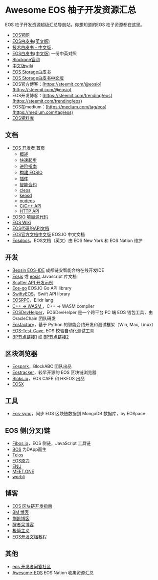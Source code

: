 # Awesome EOS 柚子开发资源汇总 

EOS 柚子开发资源超级汇总导航站，你想知道的EOS 柚子资源都在这里。

* [EOS官网](https://eos.io/)
* [EOS白皮书(英文版)](https://github.com/EOSIO/Documentation/blob/master/TechnicalWhitePaper.md)
* [技术白皮书 - 中文版](https://github.com/EOSIO/Documentation/blob/master/zh-CN/TechnicalWhitePaper.md)，
* [EOS白皮书(中文版)](https://github.com/BlockchainTranslator/EOS/blob/master/TechDoc/EOS.IO%20Technical%20White%20Paper.md) 一份中英对照
* [Blockone官网](https://block.one) 
* [中文版wiki](https://github.com/BlockchainTranslator/EOS/tree/master/wiki)
* [EOS Storage白皮书](https://github.com/EOSIO/Documentation/blob/master/EOS.IO%20Storage.pdf)
* [EOS Storage白皮书中文版](https://github.com/BlockchainTranslator/EOS/blob/master/TechDoc/Introducing%20EOS.IO%20Storage.md)
* EOS官方博客：[https://steemit.com/@eosio](https://steemit.com/@eosio)    
* EOS开发博客：[https://steemit.com/trending/eos](https://steemit.com/trending/eos)
* EOS在medium：[https://medium.com/tag/eos](https://medium.com/tag/eos)
* [EOS资料库](https://eos.io/resources)

## 文档
* [EOS 开发者 首页](https://developers.eos.io)
    - [概述](https://developers.eos.io/eosio-home/docs)
    - [快速起步](https://developers.eos.io/eosio-nodeos/docs/overview-1)
    - [进阶指南](https://developers.eos.io/eosio-nodeos/docs/bios-boot-sequence)
    - [构建 EOSIO](https://developers.eos.io/eosio-nodeos/docs/getting-the-code)
    - [插件](https://developers.eos.io/eosio-nodeos/docs/history_api_plugin)
    - [智能合约](https://developers.eos.io/eosio-cpp/docs)
    - [cleos](https://developers.eos.io/eosio-nodeos/docs/cleos-overview)
    - [keosd](https://developers.eos.io/eosio-nodeos/docs/keosd-overview)
    - [nodeos](https://developers.eos.io/eosio-nodeos/docs/configuration-file)
    - [C/C++ API](https://developers.eos.io/eosio-cpp/reference)
    - [HTTP API](https://developers.eos.io/eosio-nodeos/reference)
* [EOSIO 项目源代码](https://github.com/EOSIO/eos)
* [EOS Wiki](https://github.com/EOSIO/eos/wiki)
* [EOS代码的API文档](https://eosio.github.io/eos/)
* [EOS官方文档中文版](https://eos.readthedocs.io/zh_CN/latest) EOS.IO 中文文档
* [Eosdocs](https://www.eosdocs.io)，EOS文档（英文）由 EOS New York 和 EOS Nation 维护

## 开发
* [Beosin EOS-IDE](https://beosin.com/EOS-IDE/index.html) 成都链安智能合约在线开发IDE
* [Eosjs](https://github.com/EOSIO/eosjs) 或 [eosjs](https://eosio.github.io/eosjs/) Javascript 库文档
* [Scatter API 开发示例](https://github.com/MediShares/scatter-eos-sample)
* [Eos-go](https://github.com/eoscanada/eos-go) EOS.IO Go API library 
* [SwiftyEOS](https://github.com/ProChain/SwiftyEOS)，Swift API library 
* [EOSRPC](https://hex.pm/packages/eosrpc)，Elixir lang
* [C++ -> WASM ](https://tbfleming.github.io/cib/eos.html)，C++ -> WASM compiler
* [EOSDevHelper](https://github.com/OracleChain/EOSDevHelper)，EOSDevHelper 是一个跨平台 PC 端 EOS 钱包工具，由 OracleChain 团队研发
* [Eosfactory](http://eosfactory.io)，基于 Python 的智能合约开发和测试框架（Win, Mac, Linux）
* [EOS-Test-Cave](https://github.com/EOS-BP-Developers/EOS-Test-Cave), EOS 校验自动化测试工具
* [BP节点链接1](https://validate.eosnation.io/mainnet/reports/endpoints.html) 或 [BP节点链接2](https://github.com/eoshackathon/eos_dapp_development_cn/blob/master/docs/bp_urls.md) 


## 区块浏览器

* [Eospark](https://eospark.com)，BlockABC 团队出品
* [Eostracker](http://eostracker.io)，较早开源的 EOS 区块链浏览器
* [Bloks.io](https://bloks.io)，EOS CAFE 和 HKEOS 出品
* [EOSX](https://www.eosx.io/)

## 工具

* [Eos-sync](https://github.com/EOSpace/eos-sync)，同步 EOS 区块链数据到 MongoDB 数据库，by EOSpace

## EOS 侧(分叉)链

* [Fibos.io](https://fibos.io)，EOS 侧链，JavaScript 工具链
* [BOS](https://boscore.io/) 为DApp而生
* [Telos](https://telosfoundation.io/)
* [EOS原力](https://www.eosforce.io/)
* [ENU](https://enumivo.org/)
* [MEET.ONE](https://meet.one/)
* [worbli](https://worbli.io/)

## 博客

* [EOS 区块链开发指南](http://blog.eosdata.io)
* [BM 博客](https://medium.com/@bytemaster)
* [荆凯博客](https://www.jianshu.com/u/29f865fe3598)
* [醒者呆博客](http://www.cnblogs.com/Evsward)
* [极简主义](http://www.8btc.com/author/48198)
* [EOS开发文档教程](https://github.com/eoshackathon/eos_dapp_development_cn)


## 其他

* [eos 开发者问答社区](https://eosio.stackexchange.com/)
* [Awesome-EOS](https://github.com/EOS-Nation/Awesome-EOS) EOS Nation 收集资源汇总


